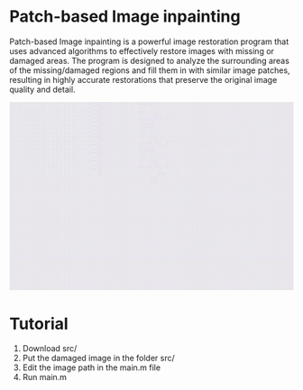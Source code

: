 # Patch-based Image inpainting
Patch-based Image inpainting is a powerful image restoration program that uses advanced algorithms to effectively restore images with missing or damaged areas. The program is designed to analyze the surrounding areas of the missing/damaged regions and fill them in with similar image patches, resulting in highly accurate restorations that preserve the original image quality and detail.

<p align="center">
  <img src="res/inpainting.gif" />
</p>

# Tutorial

1. Download src/
2. Put the damaged image in the folder src/
3. Edit the image path in the main.m file
4. Run main.m
